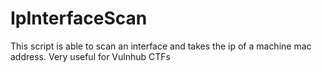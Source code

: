 # IpInterfaceScan
This script is able to scan an interface and takes the ip of a machine mac address. Very useful for Vulnhub CTFs
